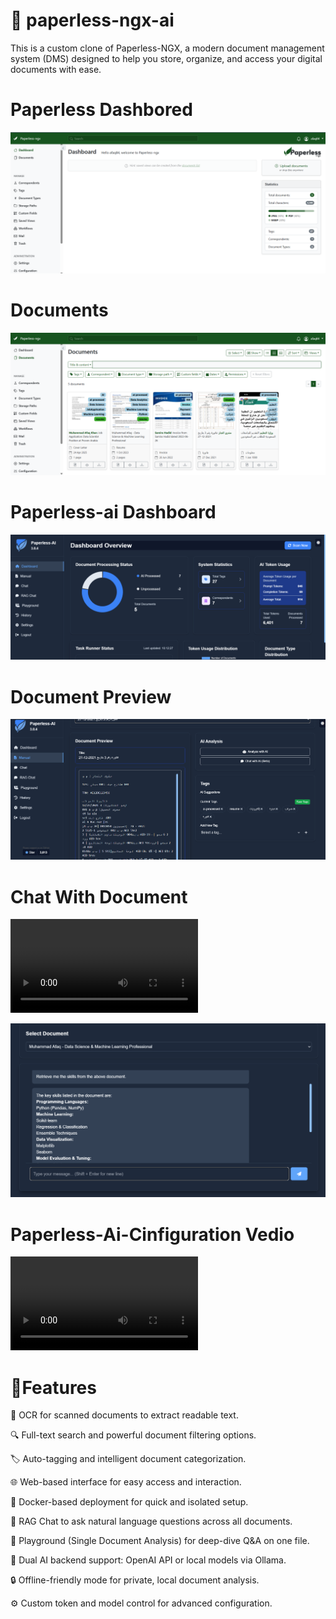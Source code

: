# 📁 paperless-ngx-ai
This is a custom clone of Paperless-NGX, a modern document management system (DMS) designed to help you store, organize, and access your digital documents with ease.

# Paperless Dashbored
![dashboard](https://github.com/jans234/paperless-ngx-ai/blob/main/paperless%20dashboard.png)

# Documents
![document](https://github.com/jans234/paperless-ngx-ai/blob/main/document.png)

# Paperless-ai Dashboard
![paperless-ai](https://github.com/jans234/paperless-ngx-ai/blob/main/paperless-ai%20dashboard.png)

# Document Preview
![preview](https://github.com/jans234/paperless-ngx-ai/blob/main/document-preview.png)

# Chat With Document
![Demo Vedio](https://github.com/jans234/paperless-ngx-ai/blob/main/2025-06-24%2010-23-13.mkv)

![Demo Picture](https://github.com/jans234/paperless-ngx-ai/blob/main/Chat-with-document.png)

# Paperless-Ai-Cinfiguration Vedio
![Configuration](https://github.com/jans234/paperless-ngx-ai/blob/main/2025-06-24%2010-27-46.mkv)



# 🚀Features

🧠 OCR for scanned documents to extract readable text.

🔍 Full-text search and powerful document filtering options.

🏷️ Auto-tagging and intelligent document categorization.

🌐 Web-based interface for easy access and interaction.

🐳 Docker-based deployment for quick and isolated setup.

🤖 RAG Chat to ask natural language questions across all documents.

📄 Playground (Single Document Analysis) for deep-dive Q&A on one file.

🧠 Dual AI backend support: OpenAI API or local models via Ollama.

🔒 Offline-friendly mode for private, local document analysis.

⚙️ Custom token and model control for advanced configuration.




